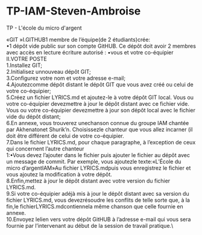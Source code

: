 # TP-IAM-Steven-Ambroise

TP - L'école du micro d'argent

«GIT »I.GITHUB1 membre de l’équipe(de 2 étudiants)crée:\
•1 dépôt vide public sur son compte GitHUB. Ce dépôt doit avoir 2 membres avec accès en lecture écriture autorisé :
•vous et votre co-équipier\
II.VOTRE POSTE \
1.Installez GIT;\
2.Initialisez unnouveau dépôt GIT;\
3.Configurez votre nom et votre adresse e-mail;\
4.Ajoutezcomme dépôt distant le dépôt GIT que vous avez créé ou celui de votre co-équipier;\
5.Créez un fichier LYRICS.md et ajoutez-le à votre dépôt GIT local. Vous ou votre co-équipier devezmettre à jour le dépôt distant avec ce fichier vide. Vous ou votre co-équipier devezmettre à jour son dépôt local avec le fichier vide du dépôt distant;\
6.En annexe, vous trouverez unechanson connue du groupe IAM chantée par Akhenatonet Shurik’n. Choisissezle chanteur que vous allez incarner (il doit être différent de celui de votre co-équipier.\
7.Dans le fichier LYRICS.md, pour chaque paragraphe, à l’exception de ceux qui concernent l’autre chanteur\
1:•Vous devez l’ajouter dans le fichier puis ajouter le fichier au dépôt avec un message de commit. Par exemple, vous ajoutezle texte:«L’École du micro d’argentIAM»Au fichier LYRICS.mdpuis vous enregistrez le fichier et vous ajoutez la modification à votre dépôt.\
8.Enfin,mettez à jour le dépôt distant avec votre version du fichier LYRICS.md.\
9.Si votre co-équipier adéjà mis à jour le dépôt distant avec sa version du fichier LYRICS.md, vous devezrésoudre les conflits de telle sorte que, à la fin,le fichierLYRICS.mdcontiennela même chanson que celle fournie en annexe.\
10.Envoyez lelien vers votre dépôt GitHUB à l’adresse e-mail qui vous sera fournie par l’intervenant au début de la session de travail pratique.\
